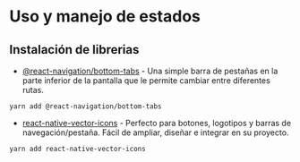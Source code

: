 # Uso y manejo de estados

## Instalación de librerias

- [@react-navigation/bottom-tabs](https://reactnavigation.org/docs/bottom-tab-navigator/) - Una simple barra de pestañas en la parte inferior de la pantalla que le permite cambiar entre diferentes rutas.

```
yarn add @react-navigation/bottom-tabs
```

- [react-native-vector-icons]() - Perfecto para botones, logotipos y barras de navegación/pestaña. Fácil de ampliar, diseñar e integrar en su proyecto. 

```
yarn add react-native-vector-icons
```